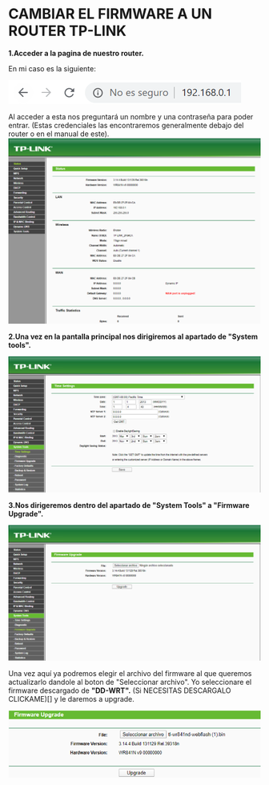 # CAMBIAR EL FIRMWARE A UN ROUTER TP-LINK

**1.Acceder a la pagina de nuestro router.**

En mi caso es la siguiente:

![ENLACE A LA PÁGINA](/Imagenes/enlace%20router.PNG)

Al acceder a esta nos preguntará un nombre y una contraseña para poder entrar. (Estas credenciales las encontraremos generalmente debajo
del router o en el manual de este).
![Página Principal del Router](/Imagenes/pagina%20router.PNG)

**2.Una vez en la pantalla principal nos dirigiremos al apartado de "System tools".**

![System tools](/Imagenes/system%20tools.PNG)

**3.Nos dirigeremos dentro del apartado de "System Tools" a "Firmware Upgrade".**

![Firmware Upgrade](/Imagenes/firmware%20upgrade.PNG)

Una vez aquí ya podremos elegir el archivo del firmware al que queremos actualizarlo dandole al boton de "Seleccionar archivo".
Yo seleccionare el firmware descargado de **"DD-WRT".** (Si NECESITAS DESCARGALO CLICKAME)[] y le daremos a upgrade.

![Upgrade](/Imagenes/upgrade.PNG)
